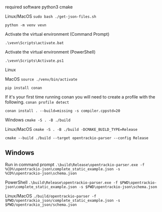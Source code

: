 required software
python3
cmake

Linux/MacOS
`sudo bash ./get-json-files.sh`

`python -m venv vevn`

Activate the virtual environment (Command Prompt)

`.\vevn\Scripts\activate.bat`

Activate the virtual environment (PowerShell)

`.\vevn\Scripts\Activate.ps1`

Linux

MacOS
`source ./venv/bin/activate`



`pip install conan`

If it's your first time running conan you will need to create a profile with the following.
`conan profile detect`

`conan install . --build=missing -s compiler.cppstd=20`

Windows
`cmake -S . -B ./build`

Linux/MacOS
`cmake -S . -B ./build -DCMAKE_BUILD_TYPE=Release`

`cmake --build ./build --target opentrackio-parser --config Release`

## Windows

Run in command prompt
`.\build\Release\opentrackio-parser.exe -f %CD%\opentrackio-json\complete_static_example.json -s %CD%\opentrackio-json\schema.json`

PowerShell
`.\build\Release\opentrackio-parser.exe -f $PWD\opentrackio-json\complete_static_example.json -s $PWD\opentrackio-json\schema.json`

Linux/MacOS
`./build/opentrackio-parser -f $PWD/opentrackio_json/complete_static_example.json -s $PWD/opentrackio_json/schema.json`